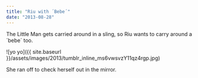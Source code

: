 ```yaml
---
title: "Riu with ´Bebe´"
date: "2013-08-28"
---
```


The Little Man gets carried around in a sling, so Riu wants to carry around a ´bebe´ too.

![yo yo]({{ site.baseurl }}/assets/images/2013/tumblr_inline_ms6vwsvzY11qz4rgp.jpg)

She ran off to check herself out in the mirror.
